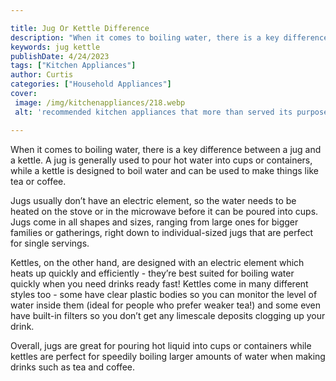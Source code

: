 ```yaml
---

title: Jug Or Kettle Difference
description: "When it comes to boiling water, there is a key difference between a jug and a kettle. A jug is generally used to pour hot water in...scroll on and keep learning"
keywords: jug kettle
publishDate: 4/24/2023
tags: ["Kitchen Appliances"]
author: Curtis
categories: ["Household Appliances"]
cover: 
 image: /img/kitchenappliances/218.webp
 alt: 'recommended kitchen appliances that more than served its purpose'

---
```


When it comes to boiling water, there is a key difference between a jug and a kettle. A jug is generally used to pour hot water into cups or containers, while a kettle is designed to boil water and can be used to make things like tea or coffee.

Jugs usually don’t have an electric element, so the water needs to be heated on the stove or in the microwave before it can be poured into cups. Jugs come in all shapes and sizes, ranging from large ones for bigger families or gatherings, right down to individual-sized jugs that are perfect for single servings.

Kettles, on the other hand, are designed with an electric element which heats up quickly and efficiently - they’re best suited for boiling water quickly when you need drinks ready fast! Kettles come in many different styles too - some have clear plastic bodies so you can monitor the level of water inside them (ideal for people who prefer weaker tea!) and some even have built-in filters so you don’t get any limescale deposits clogging up your drink. 

Overall, jugs are great for pouring hot liquid into cups or containers while kettles are perfect for speedily boiling larger amounts of water when making drinks such as tea and coffee.
